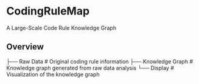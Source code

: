 # CodingRuleMap

A Large-Scale Code Rule Knowledge Graph

## Overview


 ├── Raw Data          # Original coding rule information
 ├── Knowledge Graph   # Knowledge graph generated from raw data analysis
 └── Display           # Visualization of the knowledge graph
